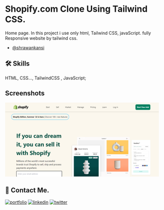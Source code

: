 
# Shopify.com Clone Using Tailwind CSS.


Home page.
In this project i use only html, Tailwind CSS, javaScript.
fully Responsive website by tailwind css.



- [@shrawankansi](https://www.github.com/shrawankansi)





## 🛠 Skills
HTML, CSS..., TailwindCSS , JavaScript;


## Screenshots

![App Screenshot](https://github.com/shrawankansi/Shopify-Clone/blob/main/screenshot.png)


## 🔗 Contact Me.
[![portfolio](https://img.shields.io/badge/my_portfolio-000?style=for-the-badge&logo=ko-fi&logoColor=white)](https://katherinempeterson.com/)
[![linkedin](https://img.shields.io/badge/linkedin-0A66C2?style=for-the-badge&logo=linkedin&logoColor=white)](https://www.linkedin.com/shrawankansi)
[![twitter](https://img.shields.io/badge/twitter-1DA1F2?style=for-the-badge&logo=twitter&logoColor=white)](https://twitter.com/shrawankansi)

